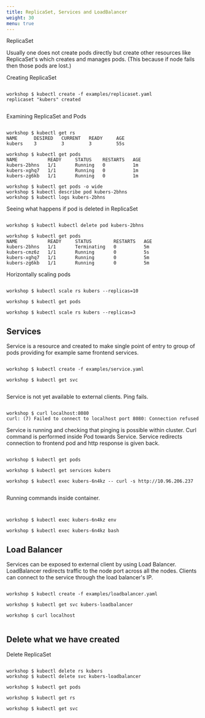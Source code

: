 ```yaml
---
title: ReplicaSet, Services and LoadBalancer
weight: 30
menu: true
---
```


ReplicaSet

Usually one does not create pods directly but create other resources like ReplicaSet's which creates and manages pods.
(This because if node fails then those pods are lost.)

Creating ReplicaSet

```shell

workshop $ kubectl create -f examples/replicaset.yaml
replicaset "kubers" created


```

Examining ReplicaSet and Pods

```shell

workshop $ kubectl get rs
NAME      DESIRED   CURRENT   READY     AGE
kubers    3         3         3         55s

workshop $ kubectl get pods
NAME           READY     STATUS    RESTARTS   AGE
kubers-2bhns   1/1       Running   0          1m
kubers-xghq7   1/1       Running   0          1m
kubers-zg6kb   1/1       Running   0          1m

workshop $ kubectl get pods -o wide
workshop $ kubectl describe pod kubers-2bhns
workshop $ kubectl logs kubers-2bhns

```



Seeing what happens if pod is deleted in ReplicaSet

```shell

workshop $ kubectl kubectl delete pod kubers-2bhns 

workshop $ kubectl get pods
NAME           READY     STATUS        RESTARTS   AGE
kubers-2bhns   1/1       Terminating   0          5m
kubers-cmz6z   1/1       Running       0          5s
kubers-xghq7   1/1       Running       0          5m
kubers-zg6kb   1/1       Running       0          5m

```


Horizontally scaling pods

```shell

workshop $ kubectl scale rs kubers --replicas=10

workshop $ kubectl get pods

workshop $ kubectl scale rs kubers --replicas=3

```


## Services

Service is a resource and created to make single point of entry to group of pods providing for example same frontend services.


```shell

workshop $ kubectl create -f examples/service.yaml

workshop $ kubectl get svc


```

Service is not yet available to external clients. Ping fails.

```shell

workshop $ curl localhost:8080
curl: (7) Failed to connect to localhost port 8080: Connection refused

```

Service is running and checking that pinging is possible within cluster. Curl command is performed inside Pod towards Service. Service redirects connection to frontend pod and http response is given back.


```shell

workshop $ kubectl get pods

workshop $ kubectl get services kubers

workshop $ kubectl exec kubers-6n4kz -- curl -s http://10.96.206.237


```

Running commands inside container.

```shell


workshop $ kubectl exec kubers-6n4kz env 

workshop $ kubectl exec kubers-6n4kz bash

```


## Load Balancer

Services can be exposed to external client by using Load Balancer. LoadBalancer redirects traffic to the node port across all the nodes. Clients can connect to the service through the load balancer's IP.


```shell

workshop $ kubectl create -f examples/loadbalancer.yaml

workshop $ kubectl get svc kubers-loadbalancer

workshop $ curl localhost


```






## Delete what we have created


Delete ReplicaSet

```shell

workshop $ kubectl delete rs kubers
workshop $ kubectl delete svc kubers-loadbalancer

workshop $ kubectl get pods

workshop $ kubectl get rs

workshop $ kubectl get svc

```
